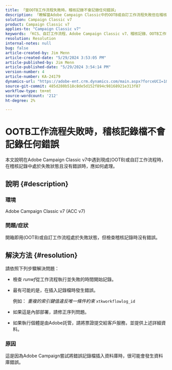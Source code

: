 ```yaml
---
title: 「當OOTB工作流程失敗時，稽核記錄不會記錄任何錯誤」
description: 「瞭解當Adobe Campaign Classic中的OOTB或自訂工作流程失敗但在稽核記錄中找不到錯誤時應做什麼。」
solution: Campaign Classic v7
product: Campaign Classic v7
applies-to: "Campaign Classic v7"
keywords: 「KCS、自訂工作流程、Adobe Campaign Classic v7、稽核記錄、OOTB工作流程、ACC v7」
resolution: Resolution
internal-notes: null
bug: false
article-created-by: Jim Menn
article-created-date: "5/29/2024 3:53:05 PM"
article-published-by: Jim Menn
article-published-date: "5/29/2024 3:54:14 PM"
version-number: 4
article-number: KA-24179
dynamics-url: "https://adobe-ent.crm.dynamics.com/main.aspx?forceUCI=1&pagetype=entityrecord&etn=knowledgearticle&id=52e8a186-d31d-ef11-840b-6045bd006268"
source-git-commit: 485d280b518c8de5d152f894c98168921e313f87
workflow-type: tm+mt
source-wordcount: '212'
ht-degree: 2%

---
```


# OOTB工作流程失敗時，稽核記錄檔不會記錄任何錯誤


本文說明在Adobe Campaign Classic v7中遇到現成(OOTB)或自訂工作流程時，在稽核記錄中處於失敗狀態且沒有錯誤時，應如何處理。

## 說明 {#description}


### <b>環境</b>

Adobe Campaign Classic v7 (ACC v7)

### <b>問題/症狀</b>

開箱即用(OOTB)或自訂工作流程處於失敗狀態，但檢查稽核記錄時沒有錯誤。


## 解決方法 {#resolution}


請依照下列步驟解決問題：

- 檢查 *runwf*&#x200B;從工作流程執行並失敗的時間開始記錄。
- 最有可能的是，在插入記錄檔時發生錯誤。

  例如： *重複的索引鍵值違反唯一條件約束* `xtkworkflowlog_id`
- 如果這是內部部署，請修正序列問題。
- 如果執行個體是由Adobe託管，請將票證提交給客戶服務，並提供上述詳細資料。


### <b>原因</b>

這是因為Adobe Campaign嘗試將錯誤記錄檔插入資料庫時，很可能會發生資料庫錯誤。
